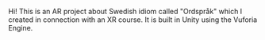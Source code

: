 Hi! This is an AR project about Swedish idiom called "Ordspråk" which I created in connection with an XR course. It is built in Unity using the Vuforia Engine.
